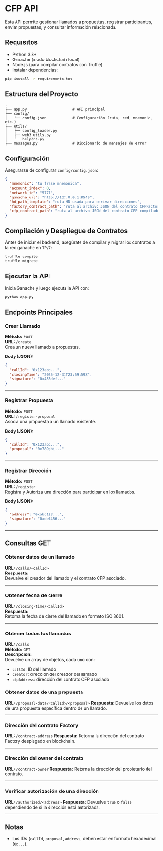 # CFP API

Esta API permite gestionar llamados a propuestas, registrar participantes, enviar propuestas, y consultar información relacionada.

## Requisitos

- Python 3.8+
- Ganache (modo blockchain local)
- Node.js (para compilar contratos con Truffle)
- Instalar dependencias:

```bash
pip install -r requirements.txt

```

## Estructura del Proyecto

```
.
├── app.py                     # API principal
├── config/
│   └── config.json            # Configuración (ruta, red, mnemonic, etc.)
├── utils/
│   ├── config_loader.py
│   ├── web3_utils.py
│   └── helpers.py
├── messages.py                # Diccionario de mensajes de error

```

## Configuración

Asegurarse de configurar `config/config.json`:

```json
{
  "mnemonic": "tu frase mnemónica",
  "account_index": 0,
  "network_id": "5777",
  "ganache_url": "http://127.0.0.1:8545",
  "hd_path_template": "ruta HD usada para derivar direcciones",
  "factory_contract_path": "ruta al archivo JSON del contrato CFPFactory compilado",
  "cfp_contract_path": "ruta al archivo JSON del contrato CFP compilado"
}
```
## Compilación y Despliegue de Contratos

Antes de iniciar el backend, asegúrate de compilar y migrar los contratos a la red ganache en `TP/7`:

```bash
truffle compile
truffle migrate
```

## Ejecutar la API

Inicia Ganache y luego ejecuta la API con:

```bash
python app.py
```

## Endpoints Principales

### Crear Llamado

**Método:** `POST`  
**URL:** `/create`  
Crea un nuevo llamado a propuestas.

**Body (JSON):**

```json
{
  "callId": "0x123abc...",
  "closingTime": "2025-12-31T23:59:59Z",
  "signature": "0x456def..."
}
```

---

### Registrar Propuesta

**Método:** `POST`  
**URL:** `/register-proposal`  
Asocia una propuesta a un llamado existente.

**Body (JSON):**

```json
{
  "callId": "0x123abc...",
  "proposal": "0x789ghi..."
}
```

---

### Registrar Dirección

**Método:** `POST`  
**URL:** `/register`  
Registra y Autoriza una dirección para participar en los llamados.

**Body (JSON):**

```json
{
  "address": "0xabc123...",
  "signature": "0xdef456..."
}
```

---

## Consultas GET

### Obtener datos de un llamado

**URL:** `/calls/<callId>`  
**Respuesta:**  
Devuelve el creador del llamado y el contrato CFP asociado.

---

### Obtener fecha de cierre

**URL:** `/closing-time/<callId>`  
**Respuesta:**  
Retorna la fecha de cierre del llamado en formato ISO 8601.

---

### Obtener todos los llamados

**URL:** `/calls`  
**Método:** `GET`  
**Descripción:**  
Devuelve un array de objetos, cada uno con:

- `callId`: ID del llamado
- `creator`: dirección del creador del llamado
- `cfpAddress`: dirección del contrato CFP asociado

### Obtener datos de una propuesta

**URL:** `/proposal-data/<callId>/<proposal>`
**Respuesta:**
Devuelve los datos de una propuesta específica dentro de un llamado.

---

### Dirección del contrato Factory

**URL:** `/contract-address`
**Respuesta:**
Retorna la dirección del contrato Factory desplegado en blockchain.

---

### Dirección del owner del contrato

**URL:** `/contract-owner`
**Respuesta:**
Retorna la dirección del propietario del contrato.

---

### Verificar autorización de una dirección

**URL:** `/authorized/<address>`
**Respuesta:**
Devuelve `true` o `false` dependiendo de si la dirección está autorizada.

---

## Notas

- Los IDs (`callId`, `proposal`, `address`) deben estar en formato hexadecimal (`0x...`).

```

```
